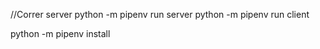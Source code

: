 //Correr server
python -m pipenv run server
python -m pipenv run client 

python -m pipenv install 

    
